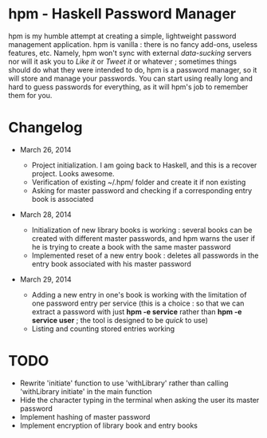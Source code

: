 hpm - Haskell Password Manager
==============================

hpm is my humble attempt at creating a simple, lightweight password
management application.
hpm is vanilla : there is no fancy add-ons, useless features,
etc. Namely, hpm won't sync with external *data-sucking* servers nor
will it ask you to *Like it* or *Tweet it* or whatever ; sometimes
things should do what they were intended to do, hpm is a password
manager, so it will store and manage your passwords.
You can start using really long and hard to guess passwords for
everything, as it will hpm's job to remember them for you.

Changelog
=========

- March 26, 2014
    - Project initialization. I am going back to Haskell, and this is a
recover project. Looks awesome.
    - Verification of existing ~/.hpm/ folder and create it if non existing
    - Asking for master password and checking if a corresponding entry
book is associated

- March 28, 2014
    - Initialization of new library books is working : several books
can be created with different master passwords, and hpm warns the user
if he is trying to create a book with the same master password
    - Implemented reset of a new entry book : deletes all passwords in
the entry book associated with his master password

- March 29, 2014
    - Adding a new entry in one's book is working with the limitation
of one password entry per service (this is a choice : so that we can
extract a password with just **hpm -e service** rather than
**hpm -e service user** ; the tool is designed to be *quick* to use)
    - Listing and counting stored entries working

TODO
====
- Rewrite 'initiate' function to use 'withLibrary' rather than calling
'withLibrary initiate' in the main function
- Hide the character typing in the terminal when asking the user its
master password
- Implement hashing of master password
- Implement encryption of library book and entry books
